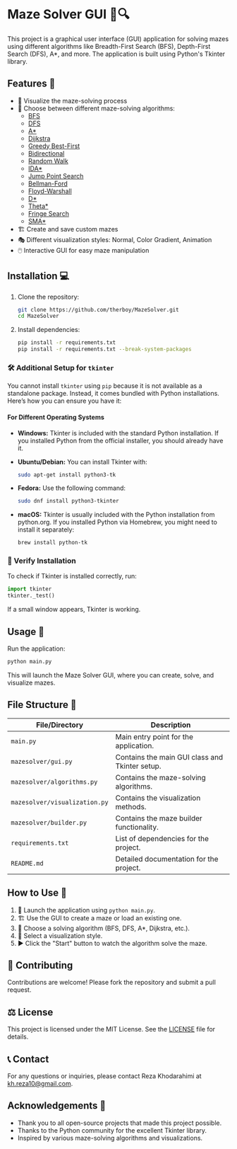 # Maze Solver GUI 🧩🔍

This project is a graphical user interface (GUI) application for solving mazes using different algorithms like Breadth-First Search (BFS), Depth-First Search (DFS), A*, and more. The application is built using Python's Tkinter library.

## Features 🌟

- 🎨 Visualize the maze-solving process
- 🔀 Choose between different maze-solving algorithms:
  - [BFS](https://www.geeksforgeeks.org/breadth-first-search-or-bfs-for-a-graph/)
  - [DFS](https://www.geeksforgeeks.org/depth-first-search-or-dfs-for-a-graph/)
  - [A*](https://www.geeksforgeeks.org/a-search-algorithm/)
  - [Dijkstra](https://www.geeksforgeeks.org/dijkstras-shortest-path-algorithm-greedy-algo-7/)
  - [Greedy Best-First](https://www.geeksforgeeks.org/greedy-best-first-search-gbfs/)
  - [Bidirectional](https://www.geeksforgeeks.org/bidirectional-search/)
  - [Random Walk](https://www.geeksforgeeks.org/random-walk-implementation-python/)
  - [IDA*](https://www.geeksforgeeks.org/ida-star-algorithm/)
  - [Jump Point Search](https://www.geeksforgeeks.org/jump-point-search-algorithm-in-game-development/)
  - [Bellman-Ford](https://www.geeksforgeeks.org/bellman-ford-algorithm-dp-23/)
  - [Floyd-Warshall](https://www.geeksforgeeks.org/floyd-warshall-algorithm-dp-16/)
  - [D*](https://www.geeksforgeeks.org/d-star-algorithm-the-parent-algorithm-of-d-star-lite/)
  - [Theta*](https://www.geeksforgeeks.org/theta-algorithm-in-ai/)
  - [Fringe Search](https://www.geeksforgeeks.org/fringe-search-algorithm/)
  - [SMA*](https://www.geeksforgeeks.org/simplified-memory-bounded-a-algorithm-sma/)
- 🏗️ Create and save custom mazes
- 🎭 Different visualization styles: Normal, Color Gradient, Animation
- 🖱️ Interactive GUI for easy maze manipulation

## Installation 💻

1. Clone the repository:
   ```bash
   git clone https://github.com/therboy/MazeSolver.git
   cd MazeSolver
   ```

2. Install dependencies:
   ```bash
   pip install -r requirements.txt
   pip install -r requirements.txt --break-system-packages
   ```

### 🛠️ Additional Setup for `tkinter`

You cannot install `tkinter` using `pip` because it is not available as a standalone package. Instead, it comes bundled with Python installations. Here’s how you can ensure you have it:

#### For Different Operating Systems

- **Windows:**
  Tkinter is included with the standard Python installation. If you installed Python from the official installer, you should already have it.

- **Ubuntu/Debian:**
  You can install Tkinter with:
  ```bash
  sudo apt-get install python3-tk
  ```

- **Fedora:**
  Use the following command:
  ```bash
  sudo dnf install python3-tkinter
  ```

- **macOS:**
  Tkinter is usually included with the Python installation from python.org. If you installed Python via Homebrew, you might need to install it separately:
  ```bash
  brew install python-tk
  ```

### 🧪 Verify Installation

To check if Tkinter is installed correctly, run:

```python
import tkinter
tkinter._test()
```

If a small window appears, Tkinter is working.

## Usage 🚀

Run the application:
```bash
python main.py
```

This will launch the Maze Solver GUI, where you can create, solve, and visualize mazes.

## File Structure 📁

| File/Directory             | Description                                        |
|----------------------------|----------------------------------------------------|
| `main.py`                  | Main entry point for the application.              |
| `mazesolver/gui.py`        | Contains the main GUI class and Tkinter setup.     |
| `mazesolver/algorithms.py` | Contains the maze-solving algorithms.              |
| `mazesolver/visualization.py` | Contains the visualization methods.            |
| `mazesolver/builder.py`    | Contains the maze builder functionality.           |
| `requirements.txt`         | List of dependencies for the project.              |
| `README.md`                | Detailed documentation for the project.            |

## How to Use 📝

1. 🚀 Launch the application using `python main.py`.
2. 🏗️ Use the GUI to create a maze or load an existing one.
3. 🧠 Choose a solving algorithm (BFS, DFS, A*, Dijkstra, etc.).
4. 🎨 Select a visualization style.
5. ▶️ Click the "Start" button to watch the algorithm solve the maze.

## 🤝 Contributing

Contributions are welcome! Please fork the repository and submit a pull request.

## ⚖️ License

This project is licensed under the MIT License. See the [LICENSE](LICENSE) file for details.

## 📞 Contact

For any questions or inquiries, please contact Reza Khodarahimi at kh.reza10@gmail.com.

## Acknowledgements 🙏
- Thank you to all open-source projects that made this project possible.
- Thanks to the Python community for the excellent Tkinter library.
- Inspired by various maze-solving algorithms and visualizations.
